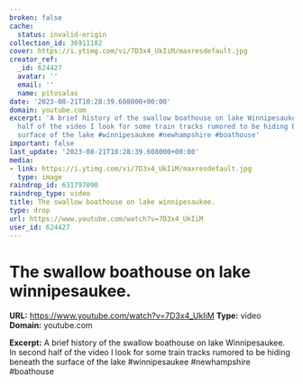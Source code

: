 ```yaml
---
broken: false
cache:
  status: invalid-origin
collection_id: 36911182
cover: https://i.ytimg.com/vi/7D3x4_UkIiM/maxresdefault.jpg
creator_ref:
  _id: 624427
  avatar: ''
  email: ''
  name: pitosalas
date: '2023-08-21T10:28:39.608000+00:00'
domain: youtube.com
excerpt: 'A brief history of the swallow boathouse on lake Winnipesaukee. In second
  half of the video I look for some train tracks rumored to be hiding beneath the
  surface of the lake #winnipesaukee #newhampshire #boathouse'
important: false
last_update: '2023-08-21T10:28:39.608000+00:00'
media:
- link: https://i.ytimg.com/vi/7D3x4_UkIiM/maxresdefault.jpg
  type: image
raindrop_id: 631797090
raindrop_type: video
title: The swallow boathouse on lake winnipesaukee.
type: drop
url: https://www.youtube.com/watch?v=7D3x4_UkIiM
user_id: 624427
---
```


# The swallow boathouse on lake winnipesaukee.

**URL:** https://www.youtube.com/watch?v=7D3x4_UkIiM
**Type:** video
**Domain:** youtube.com

**Excerpt:** A brief history of the swallow boathouse on lake Winnipesaukee. In second half of the video I look for some train tracks rumored to be hiding beneath the surface of the lake #winnipesaukee #newhampshire #boathouse
